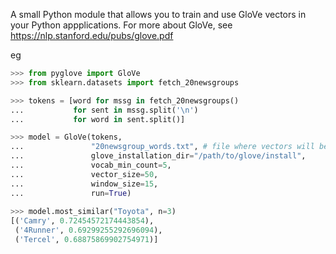 A small Python module that allows you to train and use GloVe vectors in your Python appplications. For more about GloVe, see https://nlp.stanford.edu/pubs/glove.pdf

eg

```Python
>>> from pyglove import GloVe
>>> from sklearn.datasets import fetch_20newsgroups

>>> tokens = [word for mssg in fetch_20newsgroups()
...           for sent in mssg.split('\n') 
...           for word in sent.split()]

>>> model = GloVe(tokens, 
...               "20newsgroup_words.txt", # file where vectors will be stored
...               glove_installation_dir="/path/to/glove/install", 
...               vocab_min_count=5, 
...               vector_size=50, 
...               window_size=15, 
...               run=True)
              
>>> model.most_similar("Toyota", n=3)
[('Camry', 0.72454572174443854),
 ('4Runner', 0.69299255292696094),
 ('Tercel', 0.68875869902754971)]

```
